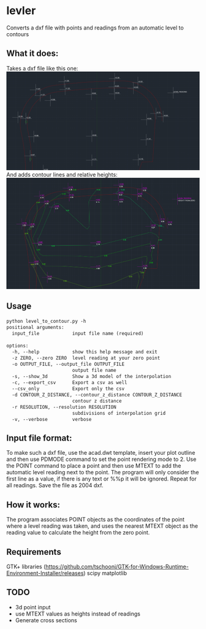 # levler
Converts a dxf file with points and readings from an automatic level to contours

## What it does:
Takes a dxf file like this one:
![user input file preview](img/before.png)
And adds contour lines and relative heights:
![output file preview](img/after.png)

## Usage
```
python level_to_contour.py -h
positional arguments:
  input_file            input file name (required)

options:
  -h, --help            show this help message and exit
  -z ZERO, --zero ZERO  level reading at your zero point
  -o OUTPUT_FILE, --output_file OUTPUT_FILE
                        output file name
  -s, --show_3d         Show a 3d model of the interpolation
  -c, --export_csv      Export a csv as well
  --csv_only            Export only the csv
  -d CONTOUR_Z_DISTANCE, --contour_z_distance CONTOUR_Z_DISTANCE
                        contour z distance
  -r RESOLUTION, --resolution RESOLUTION
                        subdivisions of interpolation grid
  -v, --verbose         verbose
```

## Input file format:
To make such a dxf file, use the acad.dwt template, insert your plot outline and then use PDMODE command to set the point rendering mode to 2. Use the POINT command to place a point and then use MTEXT to add the automatic level reading next to the point. The program will only consider the first line as a value, if there is any text or %%p it will be ignored. Repeat for all readings. Save the file as 2004 dxf.

## How it works:
The program associates POINT objects as the coordinates of the point where a level reading was taken, and uses the nearest MTEXT object as the reading value to calculate the height from the zero point.

## Requirements
GTK+ libraries (https://github.com/tschoonj/GTK-for-Windows-Runtime-Environment-Installer/releases)
scipy
matplotlib

## TODO
- 3d point input
- use MTEXT values as heights instead of readings
- Generate cross sections
